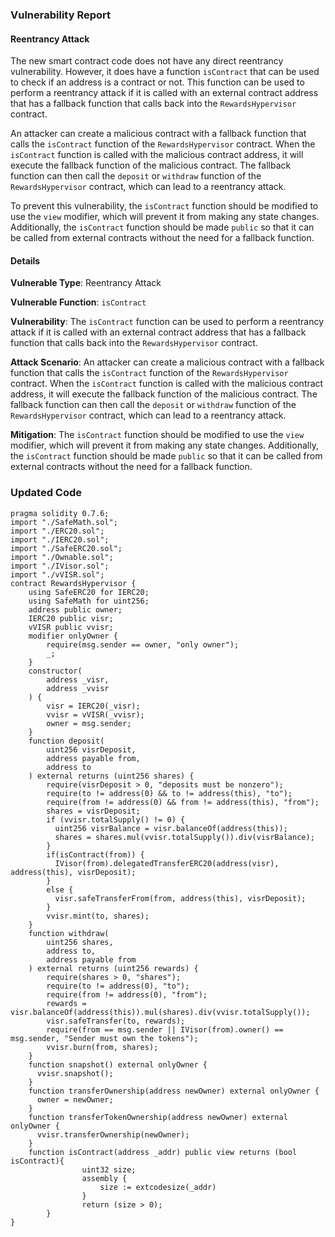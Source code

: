 

### Vulnerability Report

#### Reentrancy Attack

The new smart contract code does not have any direct reentrancy vulnerability. However, it does have a function `isContract` that can be used to check if an address is a contract or not. This function can be used to perform a reentrancy attack if it is called with an external contract address that has a fallback function that calls back into the `RewardsHypervisor` contract.

An attacker can create a malicious contract with a fallback function that calls the `isContract` function of the `RewardsHypervisor` contract. When the `isContract` function is called with the malicious contract address, it will execute the fallback function of the malicious contract. The fallback function can then call the `deposit` or `withdraw` function of the `RewardsHypervisor` contract, which can lead to a reentrancy attack.

To prevent this vulnerability, the `isContract` function should be modified to use the `view` modifier, which will prevent it from making any state changes. Additionally, the `isContract` function should be made `public` so that it can be called from external contracts without the need for a fallback function.

#### Details

**Vulnerable Type**: Reentrancy Attack

**Vulnerable Function**: `isContract`

**Vulnerability**: The `isContract` function can be used to perform a reentrancy attack if it is called with an external contract address that has a fallback function that calls back into the `RewardsHypervisor` contract.

**Attack Scenario**: An attacker can create a malicious contract with a fallback function that calls the `isContract` function of the `RewardsHypervisor` contract. When the `isContract` function is called with the malicious contract address, it will execute the fallback function of the malicious contract. The fallback function can then call the `deposit` or `withdraw` function of the `RewardsHypervisor` contract, which can lead to a reentrancy attack.

**Mitigation**: The `isContract` function should be modified to use the `view` modifier, which will prevent it from making any state changes. Additionally, the `isContract` function should be made `public` so that it can be called from external contracts without the need for a fallback function.

### Updated Code

```Solidity 
pragma solidity 0.7.6;
import "./SafeMath.sol";
import "./ERC20.sol";
import "./IERC20.sol";
import "./SafeERC20.sol";
import "./Ownable.sol";
import "./IVisor.sol";
import "./vVISR.sol";
contract RewardsHypervisor {
    using SafeERC20 for IERC20;
    using SafeMath for uint256;
    address public owner;
    IERC20 public visr;
    vVISR public vvisr;
    modifier onlyOwner {
        require(msg.sender == owner, "only owner");
        _;
    }
    constructor(
        address _visr,
        address _vvisr
    ) {
        visr = IERC20(_visr);
        vvisr = vVISR(_vvisr);
        owner = msg.sender;
    }
    function deposit(
        uint256 visrDeposit,
        address payable from,
        address to
    ) external returns (uint256 shares) {
        require(visrDeposit > 0, "deposits must be nonzero");
        require(to != address(0) && to != address(this), "to");
        require(from != address(0) && from != address(this), "from");
        shares = visrDeposit;
        if (vvisr.totalSupply() != 0) {
          uint256 visrBalance = visr.balanceOf(address(this));
          shares = shares.mul(vvisr.totalSupply()).div(visrBalance);
        }
        if(isContract(from)) {
          IVisor(from).delegatedTransferERC20(address(visr), address(this), visrDeposit);
        }
        else {
          visr.safeTransferFrom(from, address(this), visrDeposit);
        }
        vvisr.mint(to, shares);
    }
    function withdraw(
        uint256 shares,
        address to,
        address payable from
    ) external returns (uint256 rewards) {
        require(shares > 0, "shares");
        require(to != address(0), "to");
        require(from != address(0), "from");
        rewards = visr.balanceOf(address(this)).mul(shares).div(vvisr.totalSupply());
        visr.safeTransfer(to, rewards);
        require(from == msg.sender || IVisor(from).owner() == msg.sender, "Sender must own the tokens");
        vvisr.burn(from, shares);
    }
    function snapshot() external onlyOwner {
      vvisr.snapshot();
    }
    function transferOwnership(address newOwner) external onlyOwner {
      owner = newOwner;
    }
    function transferTokenOwnership(address newOwner) external onlyOwner {
      vvisr.transferOwnership(newOwner); 
    }
    function isContract(address _addr) public view returns (bool isContract){
				uint32 size;
				assembly {
					size := extcodesize(_addr)
				}
				return (size > 0);
		}
}
```